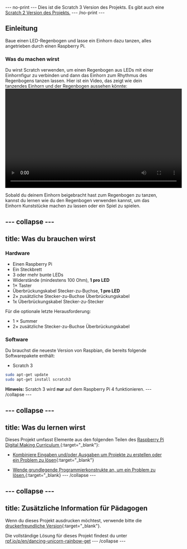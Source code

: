 \--- no-print \--- Dies ist die Scratch 3 Version des Projekts. Es gibt auch eine [Scratch 2 Version des Projekts.](https://projects.raspberrypi.org/en/projects/dancing-unicorn-rainbow-scratch2) \--- /no-print \---

## Einleitung

Baue einen LED-Regenbogen und lasse ein Einhorn dazu tanzen, alles angetrieben durch einen Raspberry Pi.

### Was du machen wirst

Du wirst Scratch verwenden, um einen Regenbogen aus LEDs mit einer Einhornfigur zu verbinden und dann das Einhorn zum Rhythmus des Regenbogens tanzen lassen. Hier ist ein Video, das zeigt wie dein tanzendes Einhorn und der Regenbogen aussehen könnte:<video width="560" height="315" controls> <source src="resources/Screencast.mp4" type="video/mp4"> Dein Browser unterstützt das Video-Tag nicht, versuche es mit FireFox oder Chrome </video> 

Sobald du deinem Einhorn beigebracht hast zum Regenbogen zu tanzen, kannst du lernen wie du den Regenbogen verwenden kannst, um das Einhorn Kunststücke machen zu lassen oder ein Spiel zu spielen.

## \--- collapse \---

## title: Was du brauchen wirst

### Hardware

+ Einen Raspberry Pi
+ Ein Steckbrett
+ 3 oder mehr bunte LEDs
+ Widerstände (mindestens 100 Ohm), **1 pro LED**
+ 1× Taster
+ Überbrückungskabel Stecker-zu-Buchse, **1 pro LED**
+ 2× zusätzliche Stecker-zu-Buchse Überbrückungskabel
+ 1x Überbrückungskabel Stecker-zu-Stecker

Für die optionale letzte Herausforderung:

+ 1 × Summer
+ 2× zusätzliche Stecker-zu-Buchse Überbrückungskabel

### Software

Du brauchst die neueste Version von Raspbian, die bereits folgende Softwarepakete enthält:

+ Scratch 3

```bash
sudo apt-get update
sudo apt-get install scratch3
```

**Hinweis:** Scratch 3 wird **nur** auf dem Raspberry Pi 4 funktionieren. \--- /collapse \---

## \--- collapse \---

## title: Was du lernen wirst

Dieses Projekt umfasst Elemente aus den folgenden Teilen des [ Raspberry Pi Digital Making Curriculum ](http://rpf.io/curriculum) {:target="_blank"}:

+ [Kombiniere Eingaben und/oder Ausgaben um Projekte zu erstellen oder ein Problem zu lösen](https://curriculum.raspberrypi.org/physical-computing/builder/){:target="_blank"}

+ [Wende grundlegende Programmierkonstrukte an, um ein Problem zu lösen.](https://www.raspberrypi.org/curriculum/programming/builder){:target="_blank} \--- /collapse \---

## \--- collapse \---

## title: Zusätzliche Information für Pädagogen

Wenn du dieses Projekt ausdrucken möchtest, verwende bitte die [druckerfreundliche Version](https://projects.raspberrypi.org/en/projects/dancing-unicorn-rainbow/print){:target="_blank"}.

Die vollständige Lösung für dieses Projekt findest du unter [rpf.io/p/en/dancing-unicorn-rainbow-get](https://rpf.io/p/en/dancing-unicorn-rainbow-get) \--- /collapse \---